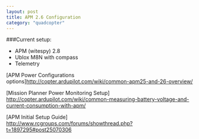 ```yaml
---
layout: post
title: APM 2.6 Configuration
category: "quadcopter"
---
```


###Current setup:
* APM (witespy) 2.8
* Ublox M8N with compass
* Telemetry

[APM Power Configurations options]http://copter.ardupilot.com/wiki/common-apm25-and-26-overview/

[Mission Planner Power Monitoring Setup] http://copter.ardupilot.com/wiki/common-measuring-battery-voltage-and-current-consumption-with-apm/

[APM Initial Setup Guide] http://www.rcgroups.com/forums/showthread.php?t=1897295#post25070306